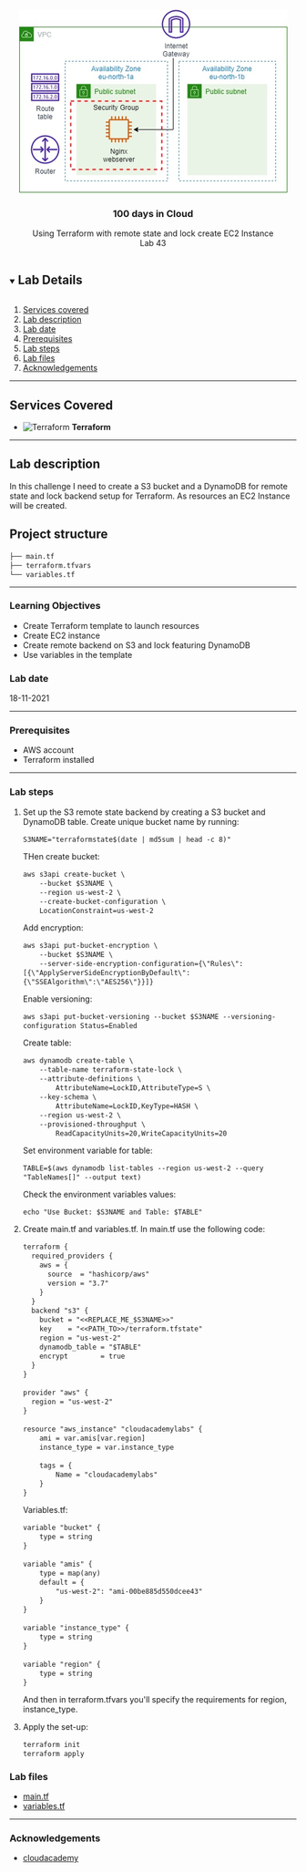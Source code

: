 

<br />

<p align="center">
  <a href="img/">
    <img src="img/lab43_diagram.jpg" alt="cloudofthings" width="471" height="322">
  </a>
  <h3 align="center">100 days in Cloud</h3>
<p align="center">
    Using Terraform with remote state and lock create EC2 Instance 
    <br />
    Lab 43
    <br/>
  </p>





</p>

<details open="open">
  <summary><h2 style="display: inline-block">Lab Details</h2></summary>
  <ol>
    <li><a href="#services-covered">Services covered</a>
    <li><a href="#lab-description">Lab description</a></li>
    </li>
    <li><a href="#lab-date">Lab date</a></li>
    <li><a href="#prerequisites">Prerequisites</a></li>    
    <li><a href="#lab-steps">Lab steps</a></li>
    <li><a href="#lab-files">Lab files</a></li>
    <li><a href="#acknowledgements">Acknowledgements</a></li>
  </ol>
</details>

---

## Services Covered
* ![Terraform](https://github.com/CloudedThings/100-Days-in-Cloud/blob/main/images/terraform.png) **Terraform**
---

## Lab description

In this challenge I need to create a S3 bucket and a DynamoDB for remote state and lock backend setup for Terraform. As resources an EC2 Instance will be created.

## Project structure
```
├── main.tf
├── terraform.tfvars
└── variables.tf
```

---

### Learning Objectives
* Create Terraform template to launch resources
* Create  EC2 instance
* Create remote backend on S3 and lock featuring DynamoDB
* Use variables in the template

### Lab date
18-11-2021

---

### Prerequisites
* AWS account
* Terraform installed


---

### Lab steps
1. Set up the S3 remote state backend by creating a S3 bucket and DynamoDB table. Create unique bucket name by running:

   ``` 
   S3NAME="terraformstate$(date | md5sum | head -c 8)" 
   ```

   THen create bucket:

   ```
   aws s3api create-bucket \
       --bucket $S3NAME \
       --region us-west-2 \
       --create-bucket-configuration \
       LocationConstraint=us-west-2
   ```

   Add encryption:

   ```
   aws s3api put-bucket-encryption \
       --bucket $S3NAME \
       --server-side-encryption-configuration={\"Rules\":[{\"ApplyServerSideEncryptionByDefault\":{\"SSEAlgorithm\":\"AES256\"}}]}
   ```

   Enable versioning:

   ```
   aws s3api put-bucket-versioning --bucket $S3NAME --versioning-configuration Status=Enabled
   ```

   Create table:

   ```
   aws dynamodb create-table \
       --table-name terraform-state-lock \
       --attribute-definitions \
           AttributeName=LockID,AttributeType=S \
       --key-schema \
           AttributeName=LockID,KeyType=HASH \
       --region us-west-2 \
       --provisioned-throughput \
           ReadCapacityUnits=20,WriteCapacityUnits=20
   ```

   Set environment variable for table:

   ```
   TABLE=$(aws dynamodb list-tables --region us-west-2 --query "TableNames[]" --output text)
   ```

   Check the environment variables values:

   ```
   echo "Use Bucket: $S3NAME and Table: $TABLE"
   ```

   

2. Create main.tf and variables.tf. In main.tf use the following code:

   ```
   terraform {
     required_providers {
       aws = {
         source  = "hashicorp/aws"
         version = "3.7"
       }
     }
     backend "s3" {
       bucket = "<<REPLACE_ME_$S3NAME>>"
       key    = "<<PATH_TO>>/terraform.tfstate"
       region = "us-west-2"
       dynamodb_table = "$TABLE"
       encrypt        = true
     }
   }
   
   provider "aws" {
     region = "us-west-2"
   }
   
   resource "aws_instance" "cloudacademylabs" {
       ami = var.amis[var.region]
       instance_type = var.instance_type
   
       tags = {
           Name = "cloudacademylabs"
       }
   }
   ```

   Variables.tf:

   ```
   variable "bucket" {
       type = string
   }
   
   variable "amis" {
       type = map(any)
       default = {
           "us-west-2": "ami-00be885d550dcee43" 
       }
   }
   
   variable "instance_type" {
       type = string
   }
   
   variable "region" {
       type = string
   }
   ```

   And then in terraform.tfvars you'll specify the requirements for region, instance_type.

3. Apply the set-up:

   ```
   terraform init
   terraform apply
   ```

### Lab files
* [main.tf](main.tf)
* [variables.tf](main.tf)
---

### Acknowledgements
* [cloudacademy](https://cloudacademy.com/lab-challenge/deploy-ec2-terraform-aws-challenge/?context_resource=lp&context_id=2377)

